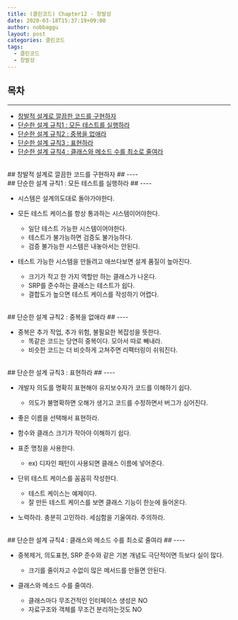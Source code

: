 ```yaml
---
title: (클린코드) Chapter12 - 창발성
date: 2020-03-18T15:37:19+09:00
author: nobbaggu
layout: post
categories: 클린코드
tags:
  - 클린코드
  - 창발성
---
```


## 목차 ##
----

- [창발적 설계로 깔끔한 코드를 구현하자](#1)
- [단순한 설계 규칙1 : 모든 테스트를 실행하라](#2)
- [단순한 설계 규칙2 : 중복을 없애라](#3)
- [단순한 설계 규칙3 : 표현하라](#4)
- [단순한 설계 규칙4 : 클래스와 메소드 수를 최소로 줄여라](#5)

<br>
<a name="1"/>
## 창발적 설계로 깔끔한 코드를 구현하자 ##
----

<br>
<a name="2"/>
## 단순한 설계 규칙1 : 모든 테스트를 실행하라 ##
----

+ 시스템은 설계의도대로 돌아가야한다.

+ 모든 테스트 케이스를 항상 통과하는 시스템이어야한다.
	+ 일단 테스트 가능한 시스템이어야한다.
	+ 테스트가 불가능하면 검증도 불가능하다.
	+ 검증 불가능한 시스템은 내놓아서는 안된다.
	
+ 테스트 가능한 시스템을 만들려고 애쓰다보면 설계 품질이 높아진다.
	+ 크기가 작고 한 가지 역할만 하는 클래스가 나온다.
	+ SRP를 준수하는 클래스는 테스트가 쉽다.
	+ 결합도가 높으면 테스트 케이스를 작성하기 어렵다.

<br>
<a name="3"/>
## 단순한 설계 규칙2 : 중복을 없애라 ##
----

+ 중복은 추가 작업, 추가 위험, 불필요한 복잡성을 뜻한다.
	+ 똑같은 코드는 당연히 중복이다. 모아서 따로 빼내라.
	+ 비슷한 코드는 더 비슷하게 고쳐주면 리팩터링이 쉬워진다.

<br>
<a name="4"/>
## 단순한 설계 규칙3 : 표현하라 ##
----

+ 개발자 의도를 명확히 표현해야 유지보수자가 코드를 이해하기 쉽다.
	+ 의도가 불명확하면 오해가 생기고 코드를 수정하면서 버그가 심어진다.

+ 좋은 이름을 선택해서 표현하라.

+ 함수와 클래스 크기가 작아야 이해하기 쉽다.

+ 표준 명칭을 사용한다.
	+ ex) 디자인 패턴이 사용되면 클래스 이름에 넣어준다.
	
+ 단위 테스트 케이스를 꼼꼼히 작성한다.
	+ 테스트 케이스는 예제이다.
	+ 잘 만든 테스트 케이스를 보면 클래스 기능이 한눈에 들어온다.
	
+ 노력하라. 충분히 고민하라. 세심함을 기울여라. 주의하라.

<br>
<a name="5"/>
## 단순한 설계 규칙4 : 클래스와 메소드 수를 최소로 줄여라 ##
----

+ 중복제거, 의도표현, SRP 준수와 같은 기본 개념도 극단적이면 득보다 실이 많다.
	+ 크기를 줄이자고 수없이 많은 메서드를 만들면 안된다.
	
+ 클래스와 메소드 수를 줄여라.
	+ 클래스마다 무조건적인 인터페이스 생성은 NO
	+ 자료구조와 객체를 무조건 분리하는것도 NO
